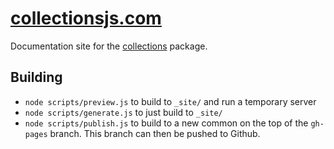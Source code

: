 # [collectionsjs.com](http://www.collectionsjs.com)

Documentation site for the [collections](https://github.com/montagejs/collections) package.

## Building

* `node scripts/preview.js` to build to `_site/` and run a temporary server
* `node scripts/generate.js` to just build to `_site/`
* `node scripts/publish.js` to build to a new common on the top of the `gh-pages` branch. This branch can then be pushed to Github.
